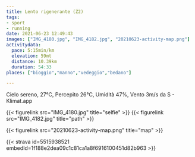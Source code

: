 ```yaml
---
title: Lento rigenerante (Z2)
tags:
- sport
- running
date: 2021-06-23 12:49:43
images: ["IMG_4180.jpg", "IMG_4182.jpg", "20210623-activity-map.png"]
activitydata:
  pace: 5:15min/km
  elevation: 59mt
  distance: 10.39km
  duration: 54:33
places: ["bioggio","manno","vedeggio","bedano"]

---
```


Cielo sereno, 27°C, Percepito 26°C, Umidità 47%, Vento 3m/s da S - Klimat.app

<!--more-->

{{< figurelink src="IMG_4180.jpg" title="selfie" >}}
{{< figurelink src="IMG_4182.jpg" title="path" >}}

{{< figurelink src="20210623-activity-map.png" title="map" >}}


{{< strava id=5515938521 embedId=1f188e2dea09c1c81ca1a8f6916100451d82b963 >}}
